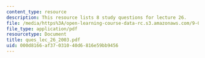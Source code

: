 ```yaml
---
content_type: resource
description: This resource lists 8 study questions for lecture 26.
file: /media/https%3A/open-learning-course-data-rc.s3.amazonaws.com/9-01-neuroscience-and-behavior-fall-2003/000d8166af37031040d6816e59bb9456_ques_lec_26_2003.pdf
file_type: application/pdf
resourcetype: Document
title: ques_lec_26_2003.pdf
uid: 000d8166-af37-0310-40d6-816e59bb9456
---
```

